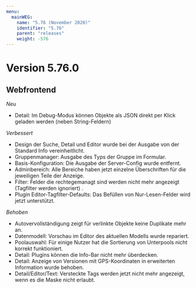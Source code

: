 ```yaml
---
menu:
  mainWEG:
    name: "5.76 (November 2020)"
    identifier: "5.76"
    parent: "releases"
    weight: -576
---
```


# Version 5.76.0

## Webfrontend

*Neu*

* Detail: Im Debug-Modus können Objekte als JSON direkt per Klick geladen werden (neben String-Feldern)

*Verbessert*

* Design der Suche, Detail und Editor wurde bei der Ausgabe von der Standard Info vereinheitlicht.
* Gruppenmanager: Ausgabe des Typs der Gruppe im Formular.
* Basis-Konfiguration: Die Ausgabe der Server-Config wurde entfernt.
* Adminbereich: Alle Bereiche haben jetzt einzelne Überschriften für die jeweiligen Teile der Anzeige.
* Filter: Felder die rechtegemanagt sind werden nicht mehr angezeigt (Tagfilter werden ignoriert) .
* Plugin Editor-Tagfilter-Defaults: Das Befüllen von Nur-Lesen-Felder wird jetzt unterstützt.

*Behoben*

* Autovervollständigung zeigt für verlinkte Objekte keine Duplikate mehr an.
* Datenmodell: Vorschau im Editor des aktuellen Modells wurde repariert.
* Poolauswahl: Für einige Nutzer hat die Sortierung von Unterpools nicht korrekt funktioniert.
* Detail: Plugins können die Info-Bar nicht mehr überdecken.
* Detail: Anzeige von Versionen mit GPS-Koordinaten in erweiterten Information wurde behoben.
* Detail/Editor/Text: Versteckte Tags werden jetzt nicht mehr angezeigt, wenn es die Maske nicht erlaubt.

